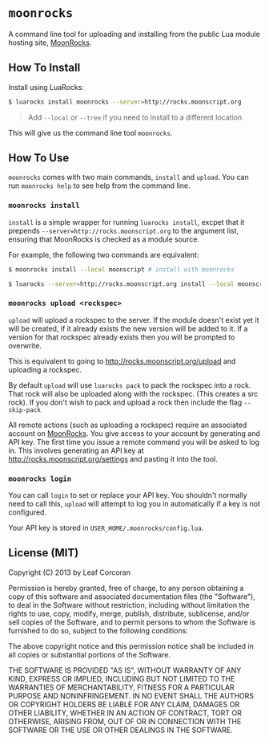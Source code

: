 # `moonrocks`

A command line tool for uploading and installing from the public Lua module
hosting site, [MoonRocks][1].

## How To Install

Install using LuaRocks:

```bash
$ luarocks install moonrocks --server=http://rocks.moonscript.org
```

> Add `--local` or `--tree` if you need to install to a different location

This will give us the command line tool `moonrocks`.

## How To Use

`moonrocks` comes with two main commands, `install` and `upload`. You can run
`moonrocks help` to see help from the command line.

### `moonrocks install`

`install` is a simple wrapper for running `luarocks install`, excpet that it
prepends `--server=http://rocks.moonscript.org` to the argument list, ensuring
that MoonRocks is checked as a module source.

For example, the following two commands are equivalent:

```bash
$ moonrocks install --local moonscript # install with moonrocks

$ luarocks --server=http://rocks.moonscript.org install --local moonscript # install with luarocks
```

### `moonrocks upload <rockspec>`

`upload` will upload a rockspec to the server. If the module doesn't exist yet
it will be created, if it already exists the new version will be added to it.
If a version for that rockspec already exists then you will be prompted to
overwrite.

This is equivalent to going to <http://rocks.moonscript.org/upload> and
uploading a rockspec.

By default `upload` will use `luarocks pack` to pack the rockspec into a rock.
That rock will also be uploaded along with the rockspec. (This creates a src
rock). If you don't wish to pack and upload a rock then include the flag
`--skip-pack`

All remote actions (such as uploading a rockspec) require an associated account
on [MoonRocks][1]. You give access to your account by generating and API key.
The first time you issue a remote command you will be asked to log in. This
involves generating an API key at <http://rocks.moonscript.org/settings> and
pasting it into the tool.


### `moonrocks login`

You can call `login` to set or replace your API key. You shouldn't normally
need to call this, `upload` will attempt to log you in automatically if a key
is not configured.

Your API key is stored in `USER_HOME/.moonrocks/config.lua`.

## License (MIT)

Copyright (C) 2013 by Leaf Corcoran

Permission is hereby granted, free of charge, to any person obtaining a copy
of this software and associated documentation files (the "Software"), to deal
in the Software without restriction, including without limitation the rights
to use, copy, modify, merge, publish, distribute, sublicense, and/or sell
copies of the Software, and to permit persons to whom the Software is
furnished to do so, subject to the following conditions:

The above copyright notice and this permission notice shall be included in
all copies or substantial portions of the Software.

THE SOFTWARE IS PROVIDED "AS IS", WITHOUT WARRANTY OF ANY KIND, EXPRESS OR
IMPLIED, INCLUDING BUT NOT LIMITED TO THE WARRANTIES OF MERCHANTABILITY,
FITNESS FOR A PARTICULAR PURPOSE AND NONINFRINGEMENT. IN NO EVENT SHALL THE
AUTHORS OR COPYRIGHT HOLDERS BE LIABLE FOR ANY CLAIM, DAMAGES OR OTHER
LIABILITY, WHETHER IN AN ACTION OF CONTRACT, TORT OR OTHERWISE, ARISING FROM,
OUT OF OR IN CONNECTION WITH THE SOFTWARE OR THE USE OR OTHER DEALINGS IN
THE SOFTWARE.

 [1]: http://rocks.moonscript.org

